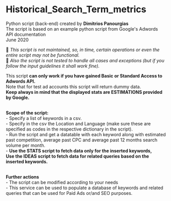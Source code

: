 # Historical_Search_Term_metrics
Python script (back-end) created by **Dimitrios Panourgias**
<br/> The script is based on an example python script from Google's Adwords API documentation
<br/> June 2020

:children_crossing: *This script is not maintained, so, in time, certain operations or even the entire script may not be functional.* 
<br/> :space_invader: *Also the script is not tested to handle all cases and exceptions (but if you follow the input guidelines it shall work fine).*

This script **can only work if you have gained Basic or Standard Access to Adwords API.**
<br/> Note that for test ad accounts this script will return dummy data.
<br/> **Keep always in mind that the displayed stats are ESTIMATIONS provided by Google.**

<br/> **Scope of the script:**
<br/> - Specify a list of keywords in a csv.
<br/> - Specify in the csv the Location and Language (make sure these are specified as codes in the respective dictionary in the script).
<br/> - Run the script and get a datatable with each keyword along with estimated past competition, average past CPC and average past 12 months search volume per month.
<br/> - **Use the STATS script to fetch data only for the inserted keywords,
<br/> Use the IDEAS script to fetch data for related queries based on the inserted keywords.**

<br/> **Further actions**
<br/> - The script can be modified according to your needs
<br/> - This service can be used to populate a database of keywords and related queries that can be used for Paid Ads or/and SEO purposes.


